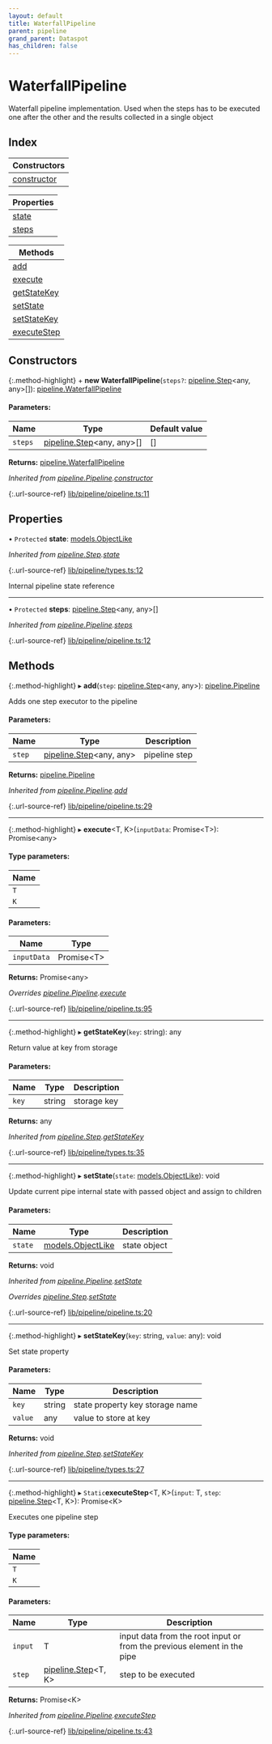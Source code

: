 ```yaml
---
layout: default
title: WaterfallPipeline
parent: pipeline
grand_parent: Dataspot
has_children: false
---
```


# WaterfallPipeline

Waterfall pipeline implementation. Used when the steps
has to be executed one after the other and the results collected in a single object

## Index

| Constructors |
|-----------|
| [constructor](#constructor) |

| Properties |
|-----------|
| [state](#state) |
| [steps](#steps) |

| Methods |
|-----------|
| [add](#add) |
| [execute](#execute) |
| [getStateKey](#getstatekey) |
| [setState](#setstate) |
| [setStateKey](#setstatekey) |
| [executeStep](#executestep) |

## Constructors

{:.method-highlight}
\+ **new WaterfallPipeline**(`steps?`: [pipeline.Step](../pipeline_step)\<any, any>[]): [pipeline.WaterfallPipeline](../pipeline_waterfallpipeline)

#### Parameters:

Name | Type | Default value |
------ | ------ | ------ |
`steps` | [pipeline.Step](../pipeline_step)\<any, any>[] | [] |

**Returns:** [pipeline.WaterfallPipeline](../pipeline_waterfallpipeline)

*Inherited from [pipeline.Pipeline](../pipeline_pipeline).[constructor](../pipeline_pipeline#constructor)*

{:.url-source-ref}
[lib/pipeline/pipeline.ts:11](https://github.com/ascentcore/dataspot/blob/3098228/lib/pipeline/pipeline.ts#L11)

## Properties

• `Protected` **state**: [models.ObjectLike](../../interfaces/models_objectlike)

*Inherited from [pipeline.Step](../pipeline_step).[state](../pipeline_step#state)*

{:.url-source-ref}
[lib/pipeline/types.ts:12](https://github.com/ascentcore/dataspot/blob/3098228/lib/pipeline/types.ts#L12)

Internal pipeline state reference

___

• `Protected` **steps**: [pipeline.Step](../pipeline_step)\<any, any>[]

*Inherited from [pipeline.Pipeline](../pipeline_pipeline).[steps](../pipeline_pipeline#steps)*

{:.url-source-ref}
[lib/pipeline/pipeline.ts:12](https://github.com/ascentcore/dataspot/blob/3098228/lib/pipeline/pipeline.ts#L12)

## Methods

{:.method-highlight}
▸ **add**(`step`: [pipeline.Step](../pipeline_step)\<any, any>): [pipeline.Pipeline](../pipeline_pipeline)

Adds one step executor to the pipeline

#### Parameters:

Name | Type | Description |
------ | ------ | ------ |
`step` | [pipeline.Step](../pipeline_step)\<any, any> | pipeline step  |

**Returns:** [pipeline.Pipeline](../pipeline_pipeline)

*Inherited from [pipeline.Pipeline](../pipeline_pipeline).[add](../pipeline_pipeline#add)*

{:.url-source-ref}
[lib/pipeline/pipeline.ts:29](https://github.com/ascentcore/dataspot/blob/3098228/lib/pipeline/pipeline.ts#L29)

___

{:.method-highlight}
▸ **execute**\<T, K>(`inputData`: Promise\<T>): Promise\<any>

#### Type parameters:

Name |
------ |
`T` |
`K` |

#### Parameters:

Name | Type |
------ | ------ |
`inputData` | Promise\<T> |

**Returns:** Promise\<any>

*Overrides [pipeline.Pipeline](../pipeline_pipeline).[execute](../pipeline_pipeline#execute)*

{:.url-source-ref}
[lib/pipeline/pipeline.ts:95](https://github.com/ascentcore/dataspot/blob/3098228/lib/pipeline/pipeline.ts#L95)

___

{:.method-highlight}
▸ **getStateKey**(`key`: string): any

Return value at key from storage

#### Parameters:

Name | Type | Description |
------ | ------ | ------ |
`key` | string | storage key  |

**Returns:** any

*Inherited from [pipeline.Step](../pipeline_step).[getStateKey](../pipeline_step#getstatekey)*

{:.url-source-ref}
[lib/pipeline/types.ts:35](https://github.com/ascentcore/dataspot/blob/3098228/lib/pipeline/types.ts#L35)

___

{:.method-highlight}
▸ **setState**(`state`: [models.ObjectLike](../../interfaces/models_objectlike)): void

Update current pipe internal state with passed object and assign to children

#### Parameters:

Name | Type | Description |
------ | ------ | ------ |
`state` | [models.ObjectLike](../../interfaces/models_objectlike) | state object  |

**Returns:** void

*Inherited from [pipeline.Pipeline](../pipeline_pipeline).[setState](../pipeline_pipeline#setstate)*

*Overrides [pipeline.Step](../pipeline_step).[setState](../pipeline_step#setstate)*

{:.url-source-ref}
[lib/pipeline/pipeline.ts:20](https://github.com/ascentcore/dataspot/blob/3098228/lib/pipeline/pipeline.ts#L20)

___

{:.method-highlight}
▸ **setStateKey**(`key`: string, `value`: any): void

Set state property

#### Parameters:

Name | Type | Description |
------ | ------ | ------ |
`key` | string | state property key storage name |
`value` | any | value to store at key  |

**Returns:** void

*Inherited from [pipeline.Step](../pipeline_step).[setStateKey](../pipeline_step#setstatekey)*

{:.url-source-ref}
[lib/pipeline/types.ts:27](https://github.com/ascentcore/dataspot/blob/3098228/lib/pipeline/types.ts#L27)

___

{:.method-highlight}
▸ `Static`**executeStep**\<T, K>(`input`: T, `step`: [pipeline.Step](../pipeline_step)\<T, K>): Promise\<K>

Executes one pipeline step

#### Type parameters:

Name |
------ |
`T` |
`K` |

#### Parameters:

Name | Type | Description |
------ | ------ | ------ |
`input` | T | input data from the root input or from the previous element in the pipe |
`step` | [pipeline.Step](../pipeline_step)\<T, K> | step to be executed  |

**Returns:** Promise\<K>

*Inherited from [pipeline.Pipeline](../pipeline_pipeline).[executeStep](../pipeline_pipeline#executestep)*

{:.url-source-ref}
[lib/pipeline/pipeline.ts:43](https://github.com/ascentcore/dataspot/blob/3098228/lib/pipeline/pipeline.ts#L43)
